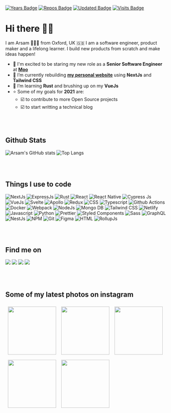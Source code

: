 [![Years Badge](https://badges.pufler.dev/years/arsamsarabi)][a-website]
[![Repos Badge](https://badges.pufler.dev/repos/arsamsarabi)][a-website]
[![Updated Badge](https://badges.pufler.dev/updated/arsamsarabi/arsamsarabi)][a-website]
[![Visits Badge](https://badges.pufler.dev/visits/arsamsarabi/arsamsarabi)][a-website]

# Hi there 👋🏼

I am Arsam 🧑🏻‍💻 from Oxford, UK 🇬🇧
I am a software engineer, product maker and a lifelong learner. I build new products from scratch and make ideas happen!

- 💼 I'm excited to be staring my new role as a **Senior Software Engineer** at [**Moo**](https://moo.com/uk)
- 🚧 I’m currently rebuilding [**my personal website**][a-website] using **NextJs** and **Tailwind CSS**
- 🌱 I’m learning **Rust** and brushing up on my **VueJs**
- ⭐️ Some of my goals for **2021** are:
  - ☑️ to contribute to more Open Source projects
  - ☑️ to start writting a technical blog

<br />
<br />

## Github Stats

![Arsam's GitHub stats](https://github-readme-stats.vercel.app/api?username=arsamsarabi&count_private=true&show_icons=true&theme=dracula)
![Top Langs](https://github-readme-stats.vercel.app/api/top-langs/?username=arsamsarabi&layout=compact&theme=dracula)

<br />
<br />

## Things I use to code

![NextJs][nextjs]
![ExpressJs][expressjs]
![Rust][rust]
![React][react]
![React Native][react-native]
![Cypress Js][cypress]
![VueJs][vuejs]
![Svelte][svelte]
![Apollo][apollo]
![Redux][redux]
![CSS][css]
![Typescript][typescript]
![Github Actions][gh-actions]
![Docker][docker]
![Webpack][webpack]
![NodeJs][nodejs]
![Mongo DB][mongodb]
![Tailwind CSS][tailwind]
![Netlify][netlify]
![Javascript][javascript]
![Python][python]
![Prettier][prettier]
![Styled Components][styledcomponents]
![Sass][sass]
![GraphQL][graphql]
![NestJs][nestjs]
![NPM][npm]
![Git][git]
![Figma][figma]
![HTML][html]
![RollupJs][rollup]
<!-- ![Google Cloud][g-cloud] -->
<!-- ![Mac OS][mac-os] -->

<br />
<br />

## Find me on 

[![][linkedin]][a-linkedin]
[![][instagram]][a-instagram]
[![][codepen]][a-codepen]
[![][coffee]][a-coffee]

<br />
<br />

## Some of my latest photos on instagram

[<img style="margin:8px" src="https://instagram.flhr10-1.fna.fbcdn.net/v/t51.2885-15/sh0.08/e35/s640x640/194698229_2702209166736413_1499227878383417092_n.jpg?_nc_ht=instagram.flhr10-1.fna.fbcdn.net&_nc_cat=105&_nc_ohc=qnjPRCYDzYIAX9fuQ_O&edm=ABfd0MgBAAAA&ccb=7-4&oh=6086d080402698a28d9f448c4d65e975&oe=610A577A&_nc_sid=7bff83" width="150px" align="left" />](https://www.instagram.com/p/CPoE8gnrBCY/?utm_source=ig_web_copy_link)

[<img style="margin:8px" src="https://instagram.flhr10-2.fna.fbcdn.net/v/t51.2885-15/sh0.08/e35/s640x640/118592177_615717652446925_8278415751423842719_n.jpg?_nc_ht=instagram.flhr10-2.fna.fbcdn.net&_nc_cat=101&_nc_ohc=pf2FOQCaI48AX_sPUlr&edm=ABfd0MgBAAAA&ccb=7-4&oh=07f106f87eb628f7e080694b4c347a29&oe=610A1080&_nc_sid=7bff83" width="150px" align="left" />](https://www.instagram.com/p/CEjhM8Xnwnm/?utm_source=ig_web_copy_link)

[<img style="margin:8px" src="https://instagram.flhr10-1.fna.fbcdn.net/v/t51.2885-15/sh0.08/e35/s640x640/57462983_2230830300337358_3318709984552316520_n.jpg?_nc_ht=instagram.flhr10-1.fna.fbcdn.net&_nc_cat=102&_nc_ohc=uNJc4NrSfGAAX_e5sYM&edm=ABfd0MgBAAAA&ccb=7-4&oh=4806a48d7e72629e591bf193bbc0ad8b&oe=610B1850&_nc_sid=7bff83" width="150px" align="left" />](https://www.instagram.com/p/BxVIeVHJWGL/?utm_source=ig_web_copy_link)

[<img style="margin:8px" src="https://instagram.flhr10-2.fna.fbcdn.net/v/t51.2885-15/sh0.08/e35/s640x640/52750271_407660576482920_8790923666778115898_n.jpg?_nc_ht=instagram.flhr10-2.fna.fbcdn.net&_nc_cat=100&_nc_ohc=U5VXQ1lgq4UAX8JdyW1&edm=ABfd0MgBAAAA&ccb=7-4&oh=de9ad0d14dc8f5f078346c63d49367af&oe=610AA047&_nc_sid=7bff83" width="150px" align="left" />](https://www.instagram.com/p/BuRR-u4Hm4W/?utm_source=ig_web_copy_link)

[<img style="margin:8px" src="https://instagram.flhr10-1.fna.fbcdn.net/v/t51.2885-15/sh0.08/e35/s640x640/44290199_2213872612269905_6420416278140764845_n.jpg?_nc_ht=instagram.flhr10-1.fna.fbcdn.net&_nc_cat=105&_nc_ohc=nudgOl3HICUAX_PwdoW&edm=APU89FABAAAA&ccb=7-4&oh=22e12aa7531d6cfc7de1f82928bfd0be&oe=610B354D&_nc_sid=86f79a" width="150px" align="left" />](https://www.instagram.com/p/BqSONPcHMYN/?utm_source=ig_web_copy_link)

<!-- Socials -->
[a-website]: https://arsam.dev
[a-linkedin]: https://linkedin.com/in/arsam
[a-instagram]: https://instagram.com/arsamsarabi
[a-codepen]: https://codepen.io/arsam
[a-coffee]: https://buymeacoffee.com/arsam

<!-- Languages -->
[typescript]: https://img.shields.io/badge/TypeScript-007ACC?style=flat-square&logo=typescript&logoColor=white
[javascript]: https://img.shields.io/badge/JavaScript-F7DF1E?style=flat-square&logo=javascript&logoColor=black
[python]: https://img.shields.io/badge/Python-FFD43B?style=flat-square&logo=python&logoColor=darkgreen
[rust]: https://img.shields.io/badge/Rust-000000?style=flat-square&logo=rust&logoColor=white

<!-- Tools -->
[react]: https://img.shields.io/badge/React-20232A?style=flat-square&logo=react&logoColor=61DAFB
[react-native]: https://img.shields.io/badge/React_Native-20232A?style=flat-square&logo=react&logoColor=61DAFB
[nodejs]: https://img.shields.io/badge/Node.js-339933?style=flat-square&logo=nodedotjs&logoColor=white
[nextjs]: https://img.shields.io/badge/next.js-000000?style=flat-square&logo=nextdotjs&logoColor=white
[styledcomponents]: https://img.shields.io/badge/styled--components-DB7093?style=flat-square&logo=styled-components&logoColor=white
[sass]: https://img.shields.io/badge/Sass-CC6699?style=flat-square&logo=sass&logoColor=white
[tailwind]: https://img.shields.io/badge/Tailwind_CSS-38B2AC?style=flat-square&logo=tailwind-css&logoColor=white
[graphql]: https://img.shields.io/badge/GraphQl-E10098?style=flat-square&logo=graphql&logoColor=white
[svelte]: https://img.shields.io/badge/Svelte-4A4A55?style=flat-square&logo=svelte&logoColor=FF3E00
[vuejs]: https://img.shields.io/badge/Vue.js-35495E?style=flat-square&logo=vuedotjs&logoColor=4FC08D
[jest]: https://img.shields.io/badge/Jest-C21325?style=flat-square&logo=jest&logoColor=white
[mongodb]: https://img.shields.io/badge/MongoDB-4EA94B?style=flat-square&logo=mongodb&logoColor=white
[expressjs]: https://img.shields.io/badge/Express.js-000000?style=flat-square&logo=express&logoColor=white
[docker]: https://img.shields.io/badge/Docker-2CA5E0?style=flat-square&logo=docker&logoColor=white
[cypress]: https://img.shields.io/badge/Cypress-17202C?style=flat-square&logo=cypress&logoColor=white
[netlify]: https://img.shields.io/badge/Netlify-00C7B7?style=flat-square&logo=netlify&logoColor=white
[gh-actions]: https://img.shields.io/badge/GitHub_Actions-2088FF?style=flat-square&logo=github-actions&logoColor=white
[g-cloud]: https://img.shields.io/badge/Google_Cloud-4285F4?style=flat-square&logo=google-cloud&logoColor=white
<!-- [mac-os]: https://img.shields.io/badge/mac%20os-000000?style=flat-square&logo=apple&logoColor=white -->

[figma]: https://img.shields.io/badge/Figma-F24E1E?style=flat-square&logo=figma&logoColor=white

[steam]: https://img.shields.io/badge/Steam-000000?style=flat-square&logo=steam&logoColor=white

<!-- [youtube]: https://img.shields.io/badge/YouTube-FF0000?style=flat-square&logo=youtube&logoColor=white
[twitch]: https://img.shields.io/badge/Twitch-9146FF?style=flat-square&logo=twitch&logoColor=white
[spotify]: https://img.shields.io/badge/Spotify-1ED760?&style=flat-square&logo=spotify&logoColor=white -->

<!-- [dodge]: https://img.shields.io/badge/dogecoin-C2A633?style=flat-square&logo=dogecoin&logoColor=white -->
[coffee]: https://img.shields.io/badge/Buy_Me_A_Coffee-FFDD00?style=flat-square&logo=buy-me-a-coffee&logoColor=black

[linkedin]: https://img.shields.io/badge/LinkedIn-0077B5?style=flat-square&logo=linkedin&logoColor=white
[instagram]: https://img.shields.io/badge/Instagram-E4405F?style=flat-square&logo=instagram&logoColor=white
[codepen]: https://img.shields.io/badge/Codepen-000000?style=flat-square&logo=codepen&logoColor=white

[webpack]: https://img.shields.io/badge/-Webpack-8DD6F9?style=flat-square&logo=webpack&logoColor=white
[apollo]: https://img.shields.io/badge/-Apollo%20GraphQL-311C87?style=flat-square&logo=apollo-graphql&logoColor=white
[redux]: https://img.shields.io/badge/-Redux-764ABC?style=flat-square&logo=redux&logoColor=white
[nestjs]: https://img.shields.io/badge/-NestJs-ea2845?style=flat-square&logo=nestjs&logoColor=white
[git]: https://img.shields.io/badge/-Git-F05032?style=flat-square&logo=git&logoColor=white
[npm]: https://img.shields.io/badge/-NPM-CB3837?style=flat-square&logo=npm&logoColor=white
[html]: https://img.shields.io/badge/-HTML5-E34F26?style=flat-square&logo=html5&logoColor=white
[css]: https://img.shields.io/badge/CSS3-1572B6?style=flat-square&logo=css3&logoColor=white
[rollup]: https://img.shields.io/badge/-Rollup-EC4A3F?style=flat-square&logo=rollup.js&logoColor=white
[prettier]: https://img.shields.io/badge/-Prettier-F7B93E?style=flat-square&logo=prettier&logoColor=white

